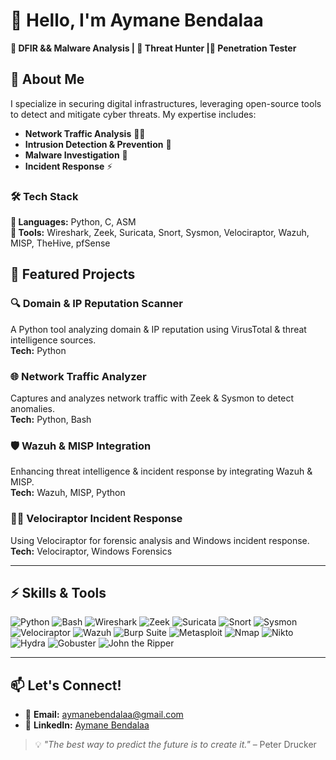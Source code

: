 # 👋 Hello, I'm Aymane Bendalaa  

**🔹 DFIR && Malware Analysis | 🔹 Threat Hunter |🔹 Penetration Tester**  

## 🔐 About Me  

I specialize in securing digital infrastructures, leveraging open-source tools to detect and mitigate cyber threats. My expertise includes:  

- **Network Traffic Analysis** 🕵️‍♂️  
- **Intrusion Detection & Prevention** 🚨  
- **Malware Investigation** 🦠  
- **Incident Response** ⚡  

### 🛠 Tech Stack  
**🚀 Languages:** Python, C, ASM  
**🔧 Tools:** Wireshark, Zeek, Suricata, Snort, Sysmon, Velociraptor, Wazuh, MISP, TheHive, pfSense  

## 🚀 Featured Projects  

### 🔍 Domain & IP Reputation Scanner  
A Python tool analyzing domain & IP reputation using VirusTotal & threat intelligence sources.  
**Tech:** Python  

### 🌐 Network Traffic Analyzer  
Captures and analyzes network traffic with Zeek & Sysmon to detect anomalies.  
**Tech:** Python, Bash  

### 🛡️ Wazuh & MISP Integration  
Enhancing threat intelligence & incident response by integrating Wazuh & MISP.  
**Tech:** Wazuh, MISP, Python  

### 🕵️‍♂️ Velociraptor Incident Response  
Using Velociraptor for forensic analysis and Windows incident response.  
**Tech:** Velociraptor, Windows Forensics

---

## ⚡ Skills & Tools

![Python](https://img.shields.io/badge/Python-3776AB?style=flat-square&logo=python&logoColor=white)
![Bash](https://img.shields.io/badge/Bash-4EAA25?style=flat-square&logo=gnu-bash&logoColor=white)
![Wireshark](https://img.shields.io/badge/Wireshark-1679A6?style=flat-square&logo=wireshark&logoColor=white)
![Zeek](https://img.shields.io/badge/Zeek-FF5733?style=flat-square&logo=zeek&logoColor=white)
![Suricata](https://img.shields.io/badge/Suricata-2D6DB2?style=flat-square&logo=suricata&logoColor=white)
![Snort](https://img.shields.io/badge/Snort-CC0000?style=flat-square&logo=snort&logoColor=white)
![Sysmon](https://img.shields.io/badge/Sysmon-0078D4?style=flat-square&logo=microsoft&logoColor=white)
![Velociraptor](https://img.shields.io/badge/Velociraptor-008080?style=flat-square&logo=velociraptor&logoColor=white)
![Wazuh](https://img.shields.io/badge/Wazuh-5A9?style=flat-square&logo=wazuh&logoColor=white)
![Burp Suite](https://img.shields.io/badge/Burp_Suite-1A1A1A?style=flat-square&logo=burp-suite&logoColor=white)
![Metasploit](https://img.shields.io/badge/Metasploit-3E8B8B?style=flat-square&logo=metasploit&logoColor=white)
![Nmap](https://img.shields.io/badge/Nmap-FF0000?style=flat-square&logo=nmap&logoColor=white)
![Nikto](https://img.shields.io/badge/Nikto-6C6C6C?style=flat-square&logo=nikto&logoColor=white)
![Hydra](https://img.shields.io/badge/Hydra-4D4D4D?style=flat-square&logo=hydra&logoColor=white)
![Gobuster](https://img.shields.io/badge/Gobuster-FF7F00?style=flat-square&logo=go&logoColor=white)
![John the Ripper](https://img.shields.io/badge/John_the_Ripper-404040?style=flat-square&logo=john-the-ripper&logoColor=white)

---

## 📫 Let's Connect!  
- 📧 **Email:** [aymanebendalaa@gmail.com](mailto:aymanebendalaa@gmail.com)  
- 🔗 **LinkedIn:** [Aymane Bendalaa](https://www.linkedin.com/in/aymane-bendalaa-001149241/)  

> 💡 *"The best way to predict the future is to create it."* – Peter Drucker  
